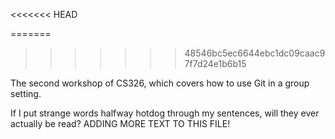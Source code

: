 <<<<<<< HEAD

=======

>>>>>>> 48546bc5ec6644ebc1dc09caac97f7d24e1b6b15

The second workshop of CS326, which covers how to use Git in a group setting.

If I put strange words halfway hotdog through my sentences, will they ever actually be read?
ADDING MORE TEXT TO THIS FILE!
